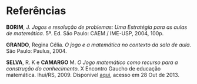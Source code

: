 # <div class="row text-center">Referências</div>  

**BORIM**, J. *Jogos e resolução de problemas: Uma Estratégia para as aulas de matemática*. 5ª. Ed. São Paulo: CAEM / IME-USP, 2004, 100p.  

**GRANDO**, Regina Célia. *O jogo e a matemática no contexto da sala de aula*. São Paulo: Paulus, 2004.  

**SELVA**, R. K e **CAMARGO** M. *O Jogo matemático como recurso para a construção do conhecimento*. X Encontro Gaucho de educação matemática. Ihui/RS, 2009. Disponivel [aqui](http://www.projetos.unijui.edu.br/matematica/cd_egem/fscommand/CC/CC_4.pdf), acesso em 28 Out de 2013.  
<br/>  
<br/>  
